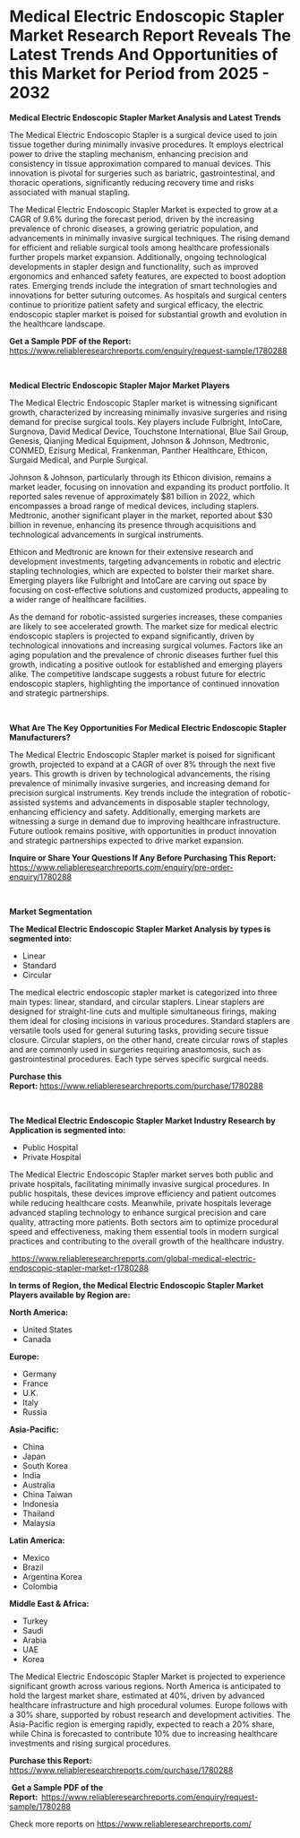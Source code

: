 <p><h1>Medical Electric Endoscopic Stapler Market Research Report Reveals The Latest Trends And Opportunities of this Market for Period from 2025 - 2032</h1></p><p><strong>Medical Electric Endoscopic Stapler Market Analysis and Latest Trends</strong></p>
<p><p>The Medical Electric Endoscopic Stapler is a surgical device used to join tissue together during minimally invasive procedures. It employs electrical power to drive the stapling mechanism, enhancing precision and consistency in tissue approximation compared to manual devices. This innovation is pivotal for surgeries such as bariatric, gastrointestinal, and thoracic operations, significantly reducing recovery time and risks associated with manual stapling.</p><p>The Medical Electric Endoscopic Stapler Market is expected to grow at a CAGR of 9.6% during the forecast period, driven by the increasing prevalence of chronic diseases, a growing geriatric population, and advancements in minimally invasive surgical techniques. The rising demand for efficient and reliable surgical tools among healthcare professionals further propels market expansion. Additionally, ongoing technological developments in stapler design and functionality, such as improved ergonomics and enhanced safety features, are expected to boost adoption rates. Emerging trends include the integration of smart technologies and innovations for better suturing outcomes. As hospitals and surgical centers continue to prioritize patient safety and surgical efficacy, the electric endoscopic stapler market is poised for substantial growth and evolution in the healthcare landscape.</p></p>
<p><strong>Get a Sample PDF of the Report:&nbsp;</strong> <a href="https://www.reliableresearchreports.com/enquiry/request-sample/1780288?utm_campaign=2953&utm_medium=2&utm_source=Github&utm_content=ia&utm_term=25032025&utm_id=medical-electric-endoscopic-stapler">https://www.reliableresearchreports.com/enquiry/request-sample/1780288</a></p>
<p>&nbsp;</p>
<p><strong>Medical Electric Endoscopic Stapler Major Market Players</strong></p>
<p><p>The Medical Electric Endoscopic Stapler market is witnessing significant growth, characterized by increasing minimally invasive surgeries and rising demand for precise surgical tools. Key players include Fulbright, IntoCare, Surgnova, David Medical Device, Touchstone International, Blue Sail Group, Genesis, Qianjing Medical Equipment, Johnson & Johnson, Medtronic, CONMED, Ezisurg Medical, Frankenman, Panther Healthcare, Ethicon, Surgaid Medical, and Purple Surgical. </p><p>Johnson & Johnson, particularly through its Ethicon division, remains a market leader, focusing on innovation and expanding its product portfolio. It reported sales revenue of approximately $81 billion in 2022, which encompasses a broad range of medical devices, including staplers. Medtronic, another significant player in the market, reported about $30 billion in revenue, enhancing its presence through acquisitions and technological advancements in surgical instruments.</p><p>Ethicon and Medtronic are known for their extensive research and development investments, targeting advancements in robotic and electric stapling technologies, which are expected to bolster their market share. Emerging players like Fulbright and IntoCare are carving out space by focusing on cost-effective solutions and customized products, appealing to a wider range of healthcare facilities.</p><p>As the demand for robotic-assisted surgeries increases, these companies are likely to see accelerated growth. The market size for medical electric endoscopic staplers is projected to expand significantly, driven by technological innovations and increasing surgical volumes. Factors like an aging population and the prevalence of chronic diseases further fuel this growth, indicating a positive outlook for established and emerging players alike. The competitive landscape suggests a robust future for electric endoscopic staplers, highlighting the importance of continued innovation and strategic partnerships.</p></p>
<p>&nbsp;</p>
<p><strong>What Are The Key Opportunities For Medical Electric Endoscopic Stapler Manufacturers?</strong></p>
<p><p>The Medical Electric Endoscopic Stapler market is poised for significant growth, projected to expand at a CAGR of over 8% through the next five years. This growth is driven by technological advancements, the rising prevalence of minimally invasive surgeries, and increasing demand for precision surgical instruments. Key trends include the integration of robotic-assisted systems and advancements in disposable stapler technology, enhancing efficiency and safety. Additionally, emerging markets are witnessing a surge in demand due to improving healthcare infrastructure. Future outlook remains positive, with opportunities in product innovation and strategic partnerships expected to drive market expansion.</p></p>
<p><strong>Inquire or Share Your Questions If Any Before Purchasing This Report:</strong> <a href="https://www.reliableresearchreports.com/enquiry/pre-order-enquiry/1780288?utm_campaign=2953&utm_medium=2&utm_source=Github&utm_content=ia&utm_term=25032025&utm_id=medical-electric-endoscopic-stapler">https://www.reliableresearchreports.com/enquiry/pre-order-enquiry/1780288</a></p>
<p>&nbsp;</p>
<p><strong>Market Segmentation</strong></p>
<p><strong>The Medical Electric Endoscopic Stapler Market Analysis by types is segmented into:</strong></p>
<p><ul><li>Linear</li><li>Standard</li><li>Circular</li></ul></p>
<p><p>The medical electric endoscopic stapler market is categorized into three main types: linear, standard, and circular staplers. Linear staplers are designed for straight-line cuts and multiple simultaneous firings, making them ideal for closing incisions in various procedures. Standard staplers are versatile tools used for general suturing tasks, providing secure tissue closure. Circular staplers, on the other hand, create circular rows of staples and are commonly used in surgeries requiring anastomosis, such as gastrointestinal procedures. Each type serves specific surgical needs.</p></p>
<p><strong>Purchase this Report:&nbsp;</strong><a href="https://www.reliableresearchreports.com/purchase/1780288?utm_campaign=2953&utm_medium=2&utm_source=Github&utm_content=ia&utm_term=25032025&utm_id=medical-electric-endoscopic-stapler">https://www.reliableresearchreports.com/purchase/1780288</a></p>
<p>&nbsp;</p>
<p><strong>The Medical Electric Endoscopic Stapler Market Industry Research by Application is segmented into:</strong></p>
<p><ul><li>Public Hospital</li><li>Private Hospital</li></ul></p>
<p><p>The Medical Electric Endoscopic Stapler market serves both public and private hospitals, facilitating minimally invasive surgical procedures. In public hospitals, these devices improve efficiency and patient outcomes while reducing healthcare costs. Meanwhile, private hospitals leverage advanced stapling technology to enhance surgical precision and care quality, attracting more patients. Both sectors aim to optimize procedural speed and effectiveness, making them essential tools in modern surgical practices and contributing to the overall growth of the healthcare industry.</p></p>
<p><a href="https://www.reliableresearchreports.com/global-medical-electric-endoscopic-stapler-market-r1780288?utm_campaign=2953&utm_medium=2&utm_source=Github&utm_content=ia&utm_term=25032025&utm_id=medical-electric-endoscopic-stapler">&nbsp;https://www.reliableresearchreports.com/global-medical-electric-endoscopic-stapler-market-r1780288</a></p>
<p><strong>In terms of Region, the Medical Electric Endoscopic Stapler Market Players available by Region are:</strong></p>
<p>
    <p> <strong> North America: </strong>
        <ul>
            <li>United States</li>
            <li>Canada</li>
        </ul>
        </p> 
    <p> <strong> Europe: </strong>
        <ul>
            <li>Germany</li>
            <li>France</li>
            <li>U.K.</li>
            <li>Italy</li>
            <li>Russia</li>
        </ul>
        </p> 
    <p> <strong> Asia-Pacific: </strong>
        <ul>
            <li>China</li>
            <li>Japan</li>
            <li>South Korea</li>
            <li>India</li>
            <li>Australia</li>
            <li>China Taiwan</li>
            <li>Indonesia</li>
            <li>Thailand</li>
            <li>Malaysia</li>
        </ul>
        </p> 
    <p> <strong> Latin America: </strong>
        <ul>
            <li>Mexico</li>
            <li>Brazil</li>
            <li>Argentina Korea</li>
            <li>Colombia</li>
        </ul>
        </p> 
    <p> <strong> Middle East & Africa: </strong>
        <ul>
            <li>Turkey</li>
            <li>Saudi</li>
            <li>Arabia</li>
            <li>UAE</li>
            <li>Korea</li>
        </ul>
    </p>
    </p>
<p><p>The Medical Electric Endoscopic Stapler Market is projected to experience significant growth across various regions. North America is anticipated to hold the largest market share, estimated at 40%, driven by advanced healthcare infrastructure and high procedural volumes. Europe follows with a 30% share, supported by robust research and development activities. The Asia-Pacific region is emerging rapidly, expected to reach a 20% share, while China is forecasted to contribute 10% due to increasing healthcare investments and rising surgical procedures.</p></p>
<p><strong>Purchase this Report: </strong><a href="https://www.reliableresearchreports.com/purchase/1780288?utm_campaign=2953&utm_medium=2&utm_source=Github&utm_content=ia&utm_term=25032025&utm_id=medical-electric-endoscopic-stapler">https://www.reliableresearchreports.com/purchase/1780288</a></p>
<p>&nbsp;<strong>Get a Sample PDF of the Report:&nbsp;&nbsp;</strong><a href="https://www.reliableresearchreports.com/enquiry/request-sample/1780288?utm_campaign=2953&utm_medium=2&utm_source=Github&utm_content=ia&utm_term=25032025&utm_id=medical-electric-endoscopic-stapler">https://www.reliableresearchreports.com/enquiry/request-sample/1780288</a></p>
<p><strong></strong></p>
<p>Check more reports on <a href="https://www.reliableresearchreports.com/?utm_campaign=2953&utm_medium=2&utm_source=Github&utm_content=ia&utm_term=25032025&utm_id=medical-electric-endoscopic-stapler">https://www.reliableresearchreports.com/</a></p>